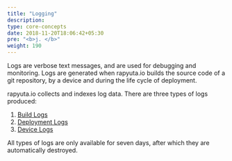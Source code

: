 ```yaml
---
title: "Logging"
description:
type: core-concepts
date: 2018-11-20T18:06:42+05:30
pre: "<b>j. </b>"
weight: 190
---
```

Logs are verbose text messages, and are used for debugging and monitoring.
Logs are generated when rapyuta.io builds the source code of a git repository,
by a device and during the life cycle of deployment.

rapyuta.io collects and indexes log data. There are three types of logs produced:

1. [Build Logs](./build-logs/)
2. [Deployment Logs](./deployment-logs/)
3. [Device Logs](./device-logs/)

All types of logs are only available for seven days, after which they are
automatically destroyed.
